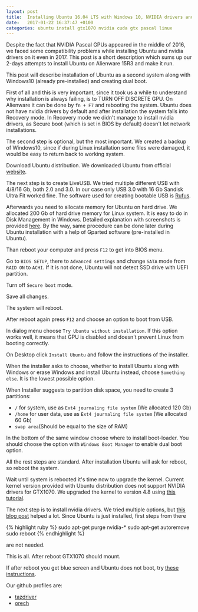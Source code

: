 ```yaml
---
layout: post
title:  Installing Ubuntu 16.04 LTS with Windows 10, NVIDIA drivers and CUDA on Alienware 15 R3 (GTX1070)
date:   2017-01-22 16:37:47 +0100
categories: ubuntu install gtx1070 nvidia cuda gtx pascal linux
---
```

Despite the fact that NVIDIA Pascal GPUs appeared in the middle of 2016, we faced some compatibility problems while installing Ubuntu and nvidia drivers on it even in 2017. This post is a short description which sums up our 2-days attempts to install Ubuntu on Alienware 15R3 and make it run.

This post will describe installation of Ubuntu as a second system along with Windows10 (already pre-installed) and creating dual boot.

First of all and this is very important, since it took us a while to understand why installation is always failing, is to TURN OFF DISCRETE GPU. On Alienware it can be done by `fn + F7` and rebooting the system. Ubuntu does not have nvidia drivers by default and after installation the system falls into Recovery mode. In Recovery mode we didn't manage to install nvidia drivers, as Secure boot (which is set in BIOS by default) doesn't let network installations.

The second step is optional, but the most important. We created a backup of Windows10, since if during Linux installation some files were damaged, it would be easy to return back to working system.

Download Ubuntu distribution. We downloaded Ubuntu from official [website](http://ubuntu.ru/get).

The next step is to create LiveUSB. We tried multiple different USB with 4/8/16 Gb, both 2.0 and 3.0. In our case only USB 3.0 with 16 Gb Sandisk Ultra Fit worked fine. The software used for creating bootable USB is [Rufus](https://rufus.akeo.ie/).

Afterwards you need to allocate memory for Ubuntu on hard drive. We allocated 200 Gb of hard drive memory for Linux system. It is easy to do in Disk Management in Windows. Detailed explanation with screenshots is provided [here](http://www.everydaylinuxuser.com/2015/11/how-to-shrink-windows-10-to-make-space.html). By the way, same procedure can be done later during Ubuntu installation with a help of Gparted software (pre-installed in Ubuntu).

Than reboot your computer and press `F12` to get into BIOS menu.

Go to `BIOS SETUP`, there to `Advanced settings` and change `SATA` mode from `RAID ON` to `ACHI`. If it is not done, Ubuntu will not detect SSD drive with UEFI partition.

Turn off `Secure boot` mode.

Save all changes.

The system will reboot.

After reboot again press `F12` and choose an option to boot from USB.

In dialog menu choose `Try Ubuntu without installation`. If this option works well, it means that GPU is disabled and doesn't prevent Linux from booting correctly.

On Desktop click `Install Ubuntu` and follow the instructions of the installer.

When the installer asks to choose, whether to install Ubuntu along with Windows or erase Windows and install Ubuntu instead, choose `Something else`. It is the lowest possible option.

When Installer suggests to partition disk space, you need to create 3 partitions:
- `/` for system, use as `Ext4 journaling file system` (We allocated 120 Gb)
- `/home` for user data, use as `Ext4 journaling file system` (We allocated 60 Gb)
- `swap area`(Should be equal to the size of RAM)

In the bottom of the same window choose where to install boot-loader. You should choose the option with `Windows Boot Manager` to enable dual boot option.

All the rest steps are standard. After installation Ubuntu will ask for reboot, so reboot the system.

Wait until system is rebooted it's time now to upgrade the kernel. Current kernel version provided with Ubuntu distribution does not support NVIDIA drivers for GTX1070. We upgraded the kernel to version 4.8 using [this tutorial](http://tipsonubuntu.com/2016/10/03/install-linux-kernel-4-8-in-ubuntu-linux-mint/).

The next step is to install nvidia drivers. We tried multiple options, but [this blog post](https://www.jayakumar.org/linux/gtx-1070-on-ubuntu-16-04-with-cuda-8-0-and-theano/) helped a lot. Since Ubuntu is just installed, first steps from there

{% highlight ruby %}
sudo apt-get purge nvidia-*
sudo apt-get autoremove
sudo reboot
{% endhighlight %}

are not needed.

This is all. After reboot GTX1070 should mount.

If after reboot you get blue screen and Ubuntu does not boot, try [these instructions](
http://askubuntu.com/questions/839279/stuck-on-blue-screen-while-booting-the-system).

Our github profiles are:
- [tazdriver](https://github.com/tazdriver)
- [orech](https://github.com/orech)



[jekyll-docs]: http://jekyllrb.com/docs/home
[jekyll-gh]:   https://github.com/jekyll/jekyll
[jekyll-talk]: https://talk.jekyllrb.com/
